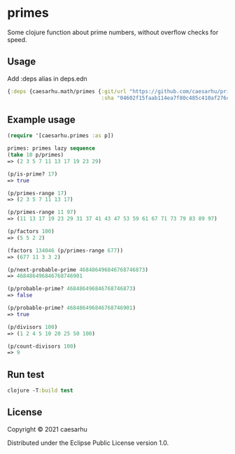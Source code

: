 # primes

Some clojure function about prime numbers, without overflow checks for speed.

## Usage

Add :deps alias in deps.edn

```clojure
{:deps {caesarhu.math/primes {:git/url "https://github.com/caesarhu/primes"
                              :sha "04602f15faab114ea7f80c485c410af276ce228a"}}}
```

## Example usage

```clojure
(require '[caesarhu.primes :as p])

primes: primes lazy sequence
(take 10 p/primes)
=> (2 3 5 7 11 13 17 19 23 29)

(p/is-prime? 17)
=> true

(p/primes-range 17)
=> (2 3 5 7 11 13 17)

(p/primes-range 11 97)
=> (11 13 17 19 23 29 31 37 41 43 47 53 59 61 67 71 73 79 83 89 97)

(p/factors 100)
=> (5 5 2 2)

(factors 134046 (p/primes-range 677))
=> (677 11 3 3 2)

(p/next-probable-prime 468486496846768746873)
=> 468486496846768746901

(p/probable-prime? 468486496846768746873)
=> false

(p/probable-prime? 468486496846768746901)
=> true

(p/divisors 100)
=> (1 2 4 5 10 20 25 50 100)

(p/count-divisors 100)
=> 9
```

## Run test
```clojure
clojure -T:build test
```

## License

Copyright © 2021 caesarhu

Distributed under the Eclipse Public License version 1.0.
